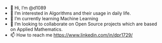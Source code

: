 - 👋 Hi, I’m @d1089
- 👀 I’m interested in Algorithms and their usage in daily life.
- 🌱 I’m currently learning Machine Learning
- 💞️ I’m looking to collaborate on Open Source projects which are based on Applied Mathematics.
- 📫 How to reach me https://www.linkedin.com/in/dpr1729/

<!---
d1089/d1089 is a ✨ special ✨ repository because its `README.md` (this file) appears on your GitHub profile.
You can click the Preview link to take a look at your changes.
--->
